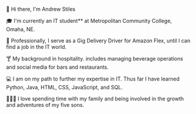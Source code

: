 👋 Hi there, I'm Andrew Stiles

🎓 I'm currently an IT student** at Metropolitan Community College, Omaha, NE.

🚚 Professionally, I serve as a Gig Delivery Driver for Amazon Flex, until I can find a job in the IT world.

🍸 My background in hospitality. includes managing beverage operations and social media for bars and restaurants.

💻 I am on my path to further my expertise in IT. Thus far I have learned Python, Java, HTML, CSS, JavaScript, and SQL.

👨‍👦‍👦 I love spending time with my family and being involved in the growth and adventures of my five sons.

<!---
adstiles85/adstiles85 is a ✨ special ✨ repository because its `README.md` (this file) appears on your GitHub profile.
You can click the Preview link to take a look at your changes.
--->
